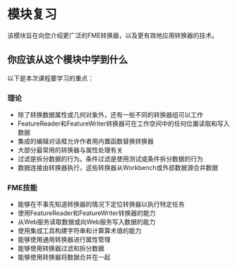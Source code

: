 # 模块复习

该模块旨在向您介绍更广泛的FME转换器，以及更有效地应用转换器的技术。

## 你应该从这个模块中学到什么

以下是本次课程要学习的重点：

### 理论

* 除了转换数据属性或几何对象外，还有一些不同的转换器组可以工作
* FeatureReader和FeatureWriter转换器可在工作空间中的任何位置读取和写入数据
* 集成的编辑对话框允许作者用内置函数替换转换器
* 大部分最常用的转换器与属性处理有关
* 过滤是拆分数据的行为。条件过滤是使用测试或条件拆分数据的行为
* 数据连接由转换器执行，这些转换器从Workbench或外部数据源合并数据

### FME技能

* 能够在不事先知道转换器的情况下定位转换器以执行特定任务
* 使用FeatureReader和FeatureWriter转换器的能力
* 从Web服务读取数据或向Web服务写入数据的能力
* 使用集成工具构建字符串和计算算术值的能力
* 能够使用通用转换器进行属性管理
* 能够使用转换器过滤和拆分数据
* 能够使用转换器将数据合并在一起
